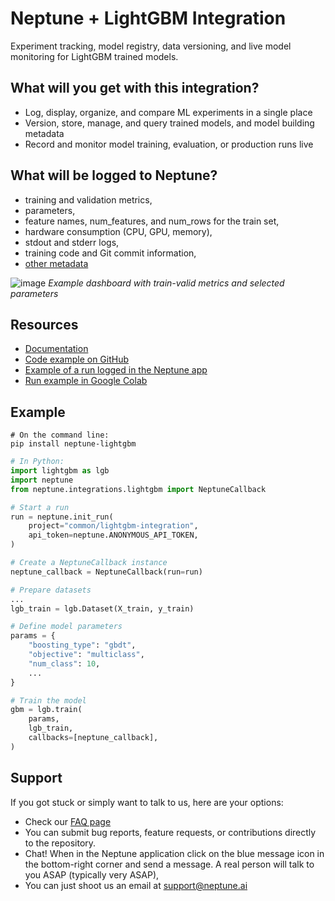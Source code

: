 # Neptune + LightGBM Integration

Experiment tracking, model registry, data versioning, and live model monitoring for LightGBM trained models.

## What will you get with this integration?

* Log, display, organize, and compare ML experiments in a single place
* Version, store, manage, and query trained models, and model building metadata
* Record and monitor model training, evaluation, or production runs live

## What will be logged to Neptune?

* training and validation metrics,
* parameters,
* feature names, num_features, and num_rows for the train set,
* hardware consumption (CPU, GPU, memory),
* stdout and stderr logs,
* training code and Git commit information,
* [other metadata](https://docs.stage.neptune.ai/logging/what_you_can_log)

![image](https://user-images.githubusercontent.com/97611089/160637021-6d324be7-00f0-4b89-bffd-ae937f6802b4.png)
*Example dashboard with train-valid metrics and selected parameters*


## Resources

* [Documentation](https://docs.neptune.ai/integrations/lightgbm)
* [Code example on GitHub](https://github.com/neptune-ai/examples/blob/main/integrations-and-supported-tools/lightgbm/scripts/Neptune_LightGBM_train_summary.py)
* [Example of a run logged in the Neptune app](https://app.neptune.ai/o/common/org/lightgbm-integration/e/LGBM-86/dashboard/train-cls-summary-6c07f9e0-36ca-4432-9530-7fd3457220b6)
* [Run example in Google Colab](https://colab.research.google.com/github/neptune-ai/examples/blob/main/integrations-and-supported-tools/lightgbm/notebooks/Neptune_LightGBM.ipynb)

## Example

```
# On the command line:
pip install neptune-lightgbm
```

```python
# In Python:
import lightgbm as lgb
import neptune
from neptune.integrations.lightgbm import NeptuneCallback

# Start a run
run = neptune.init_run(
    project="common/lightgbm-integration",
    api_token=neptune.ANONYMOUS_API_TOKEN,
)

# Create a NeptuneCallback instance
neptune_callback = NeptuneCallback(run=run)

# Prepare datasets
...
lgb_train = lgb.Dataset(X_train, y_train)

# Define model parameters
params = {
    "boosting_type": "gbdt",
    "objective": "multiclass",
    "num_class": 10,
    ...
}

# Train the model
gbm = lgb.train(
    params,
    lgb_train,
    callbacks=[neptune_callback],
)
```

## Support

If you got stuck or simply want to talk to us, here are your options:

* Check our [FAQ page](https://docs.neptune.ai/getting-started/getting-help#frequently-asked-questions)
* You can submit bug reports, feature requests, or contributions directly to the repository.
* Chat! When in the Neptune application click on the blue message icon in the bottom-right corner and send a message. A real person will talk to you ASAP (typically very ASAP),
* You can just shoot us an email at support@neptune.ai
